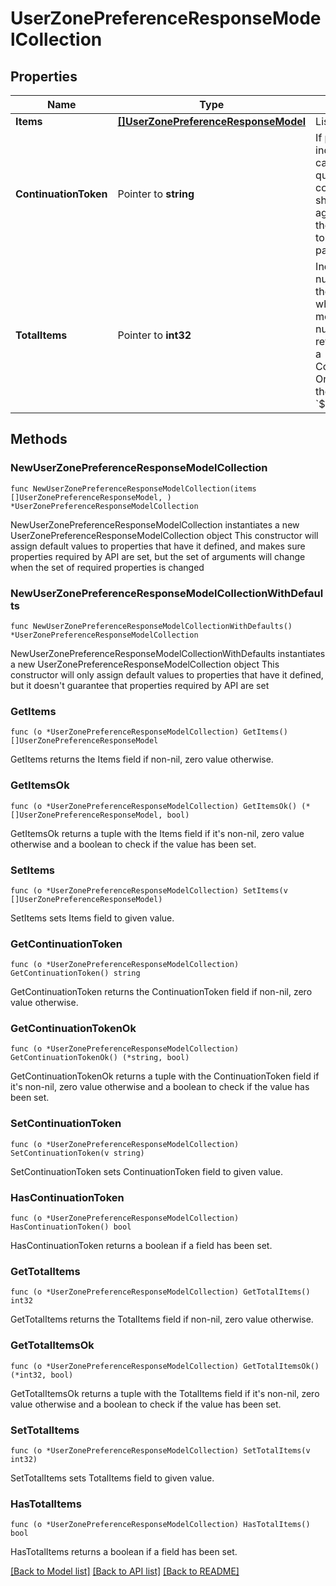 # UserZonePreferenceResponseModelCollection

## Properties

Name | Type | Description | Notes
------------ | ------------- | ------------- | -------------
**Items** | [**[]UserZonePreferenceResponseModel**](UserZonePreferenceResponseModel.md) | List of items. | 
**ContinuationToken** | Pointer to **string** | If present, indicates to the caller that the query was not complete, and they should call the API again specifying the continuation token as a query parameter. | [optional] 
**TotalItems** | Pointer to **int32** | Indicates the total number of items in the collection, which may be more than the number of Items returned, if there is a ContinuationToken.  Only returned in the response to &#x60;$search&#x60; APIs. | [optional] 

## Methods

### NewUserZonePreferenceResponseModelCollection

`func NewUserZonePreferenceResponseModelCollection(items []UserZonePreferenceResponseModel, ) *UserZonePreferenceResponseModelCollection`

NewUserZonePreferenceResponseModelCollection instantiates a new UserZonePreferenceResponseModelCollection object
This constructor will assign default values to properties that have it defined,
and makes sure properties required by API are set, but the set of arguments
will change when the set of required properties is changed

### NewUserZonePreferenceResponseModelCollectionWithDefaults

`func NewUserZonePreferenceResponseModelCollectionWithDefaults() *UserZonePreferenceResponseModelCollection`

NewUserZonePreferenceResponseModelCollectionWithDefaults instantiates a new UserZonePreferenceResponseModelCollection object
This constructor will only assign default values to properties that have it defined,
but it doesn't guarantee that properties required by API are set

### GetItems

`func (o *UserZonePreferenceResponseModelCollection) GetItems() []UserZonePreferenceResponseModel`

GetItems returns the Items field if non-nil, zero value otherwise.

### GetItemsOk

`func (o *UserZonePreferenceResponseModelCollection) GetItemsOk() (*[]UserZonePreferenceResponseModel, bool)`

GetItemsOk returns a tuple with the Items field if it's non-nil, zero value otherwise
and a boolean to check if the value has been set.

### SetItems

`func (o *UserZonePreferenceResponseModelCollection) SetItems(v []UserZonePreferenceResponseModel)`

SetItems sets Items field to given value.


### GetContinuationToken

`func (o *UserZonePreferenceResponseModelCollection) GetContinuationToken() string`

GetContinuationToken returns the ContinuationToken field if non-nil, zero value otherwise.

### GetContinuationTokenOk

`func (o *UserZonePreferenceResponseModelCollection) GetContinuationTokenOk() (*string, bool)`

GetContinuationTokenOk returns a tuple with the ContinuationToken field if it's non-nil, zero value otherwise
and a boolean to check if the value has been set.

### SetContinuationToken

`func (o *UserZonePreferenceResponseModelCollection) SetContinuationToken(v string)`

SetContinuationToken sets ContinuationToken field to given value.

### HasContinuationToken

`func (o *UserZonePreferenceResponseModelCollection) HasContinuationToken() bool`

HasContinuationToken returns a boolean if a field has been set.

### GetTotalItems

`func (o *UserZonePreferenceResponseModelCollection) GetTotalItems() int32`

GetTotalItems returns the TotalItems field if non-nil, zero value otherwise.

### GetTotalItemsOk

`func (o *UserZonePreferenceResponseModelCollection) GetTotalItemsOk() (*int32, bool)`

GetTotalItemsOk returns a tuple with the TotalItems field if it's non-nil, zero value otherwise
and a boolean to check if the value has been set.

### SetTotalItems

`func (o *UserZonePreferenceResponseModelCollection) SetTotalItems(v int32)`

SetTotalItems sets TotalItems field to given value.

### HasTotalItems

`func (o *UserZonePreferenceResponseModelCollection) HasTotalItems() bool`

HasTotalItems returns a boolean if a field has been set.


[[Back to Model list]](../README.md#documentation-for-models) [[Back to API list]](../README.md#documentation-for-api-endpoints) [[Back to README]](../README.md)


